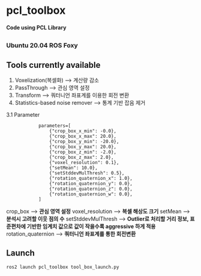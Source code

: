 # pcl_toolbox

#### Code using PCL Library
## <Environment>
### Ubuntu 20.04 ROS Foxy

## Tools currently available

1. Voxelization(복셀화) --> 계산량 감소 
2. PassThrough         --> 관심 영역 설정
3. Transform           --> 쿼터니언 좌표계를 이용한 회전 변환
4. Statistics-based noise remover --> 통계 기반 잡음 제거

3.1 Parameter
```
            parameters=[
                {"crop_box_x_min": -0.0},
                {"crop_box_x_max": 20.0},
                {"crop_box_y_min": -20.0},
                {"crop_box_y_max": 20.0},
                {"crop_box_z_min": -2.0},
                {"crop_box_z_max": 2.0},
                {"voxel_resolution": 0.1},
                {"setMean": 10.0},
                {"setStddevMulThresh": 0.5},
                {"rotation_quaternion_x": 1.0},
                {"rotation_quaternion_y": 0.0},
                {"rotation_quaternion_z": 0.0},
                {"rotation_quaternion_w": 0.0}, 
            ]
```
crop_box                 --> **관심 영역 설정** 
voxel_resolution         --> **복셀 해상도 크기**
setMean                  --> **분석시 고려할 이웃 점의 수**
setStddevMulThresh       --> **Outlier로 처리할 거리 정보, 표준편차에 기반한 임계치 값으로 값이 작을수록 aggressive 하게 적용**
rotation_quaternion      --> **쿼터니언 좌표계를 통한 회전변환**

## Launch 
``` ros2 launch pcl_toolbox tool_box_launch.py ```
